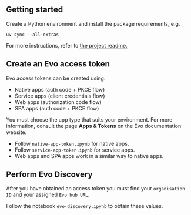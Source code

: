 ## Getting started

Create a Python environment and install the package requirements, e.g.

```
uv sync --all-extras
```

For more instructions, refer to [the project readme.](../../../README.md)

## Create an Evo access token

Evo access tokens can be created using:
- Native apps (auth code + PKCE flow)
- Service apps (client credentials flow)
- Web apps (authorization code flow)
- SPA apps (auth code + PKCE flow)

You must choose the app type that suits your environment.
For more information, consult the page **Apps & Tokens** on the Evo documentation website.

- Follow `native-app-token.ipynb` for native apps.
- Follow `service-app-token.ipynb` for service apps.
- Web apps and SPA apps work in a similar way to native apps.

## Perform Evo Discovery

After you have obtained an access token you must find your `organisation ID` and your assigned `Evo hub URL`.

Follow the notebook `evo-discovery.ipynb` to obtain these values.
